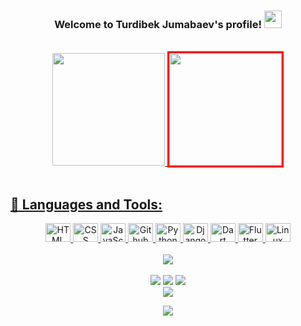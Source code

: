 <h3 align="center">
  Welcome to Turdibek Jumabaev's profile!
  <img src="https://media.giphy.com/media/hvRJCLFzcasrR4ia7z/giphy.gif" width="28">
</h3>
<br>
<div align="center">
  <a href="https://github.com/turdibek-jumabaev">
  <img height="180em" src="https://github-readme-stats.vercel.app/api?username=turdibek-jumabaev&show_icons=true&theme=dark&include_all_commits=true&count_private=true"/>
  <img height="180em" style="border:3px solid red;"src="https://github-readme-stats.vercel.app/api/top-langs/?username=turdibek-jumabaev&layout=compact&langs_count=7&theme=dark"/>
</div>

<br>
  
## 🤹 Languages and Tools:
<div style="display: inline_block" align="center">
  <img alt="HTML" height="30" width="40" src="https://cdn.jsdelivr.net/gh/devicons/devicon/icons/html5/html5-original.svg">
  
  <img alt="CSS" height="30" width="40" src="https://cdn.jsdelivr.net/gh/devicons/devicon/icons/css3/css3-original.svg">
  
  <img alt="JavaScript" height="30" width="40" src="https://cdn.jsdelivr.net/gh/devicons/devicon/icons/javascript/javascript-original.svg">
  
  <img alt="Github" height="30" width="40" src="https://cdn.jsdelivr.net/gh/devicons/devicon/icons/github/github-original.svg">
  
  <img alt="Python" height="30" width="40" src="https://cdn.jsdelivr.net/gh/devicons/devicon/icons/python/python-original.svg">
  
  <img alt="Django" height="30" width="40" src="https://cdn.jsdelivr.net/gh/devicons/devicon/icons/django/django-original.svg">
  
  <img alt="Dart" height="30" width="40" src="https://cdn.jsdelivr.net/gh/devicons/devicon/icons/dart/dart-original.svg">
  
  <img alt="Flutter" height="30" width="40" src="https://cdn.jsdelivr.net/gh/devicons/devicon/icons/flutter/flutter-original.svg">
  
  <img alt="Linux" height="30" width="40" src="https://cdn.jsdelivr.net/gh/devicons/devicon/icons/linux/linux-original.svg">
  
</div>

<br>
  
<div align="center">
  <img src="https://github-readme-streak-stats.herokuapp.com/?user=turdibek-jumabaev&theme=tokyonight_duo&hide_border=true" />
</div>

<br>  

<div align="center"> 
  <a href="https://www.youtube.com/channel/UCSIw5KtSiTFxahxDm_CwwGQ" target="_blank"><img src="https://img.shields.io/badge/YouTube-FF0000?style=for-the-badge&logo=youtube&logoColor=white" target="_blank"></a>
  <a href="https://t.me/developerturdibek" target="_blank"><img src="https://img.shields.io/badge/-TELEGRAM-%230077B5?style=for-the-badge&logo=telegram&logoColor=white"></a>
  <a href = "mailto:turdibekdev05@gmail.com"><img src="https://img.shields.io/badge/-Gmail-%23333?style=for-the-badge&logo=gmail&logoColor=white" target="_blank">
  <br>  
  <a href="https://www.linkedin.com/in/turdibek-jumabaev" target="_blank"><img src="https://img.shields.io/badge/-LinkedIn-%230077B5?style=for-the-badge&logo=linkedin&logoColor=white" target="_blank"></a> 
   
  <a href="https://stackoverflow.com/users/18623616/turdibek-jumabaev" target="_blank"><img src="https://img.shields.io/badge/-StackoverFlow-%230077B5?style=for-the-badge&logo=stackoverflow&logoColor=white" target="_blank"></a> 

</div>
